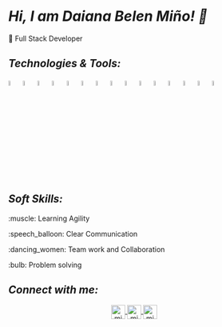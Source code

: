 # ***Hi, I am Daiana Belen Miño! 👋***

:space_invader: Full Stack Developer 

## ***Technologies & Tools:***

<img width="5%" src="https://seeklogo.com/images/C/css3-logo-8724075274-seeklogo.com.png">
<img width="5%" src="https://seeklogo.com/images/H/html5-logo-EF92D240D7-seeklogo.com.png">
<img width="5%" src="https://seeklogo.com/images/J/javascript-logo-E967E87D74-seeklogo.com.png">
<img width="5%" src="https://seeklogo.com/images/P/python-logo-C50EED1930-seeklogo.com.png">
<img width="5%" src="https://seeklogo.com/images/J/java-logo-7833D1D21A-seeklogo.com.png">
<img width="5%" src="https://seeklogo.com/images/M/MySQL-logo-F6FF285A58-seeklogo.com.png">
<img width="5%" src="https://seeklogo.com/images/M/mongodb-logo-427DDF8FDE-seeklogo.com.png">
<img width="5%" src="https://seeklogo.com/images/P/power-bi-microsoft-logo-E4FC8DE4A9-seeklogo.com.png?v=637908007690000000">
<img width="5%" src="https://seeklogo.com/images/B/bootstrap-5-logo-85A1F11F4F-seeklogo.com.png">
<img width="5%" src="https://seeklogo.com/images/F/figma-logo-3C82F1B96E-seeklogo.com.png">
<img width="5%" src="https://seeklogo.com/images/R/react-logo-7B3CE81517-seeklogo.com.png">
<img width="5%" src="https://seeklogo.com/images/P/postman-api-platform-logo-D6B8AB9B0D-seeklogo.com.png">
<img width="5%" src="https://seeklogo.com/images/S/spring-boot-logo-9D6125D4E7-seeklogo.com.png">
<img width="5%" src="https://seeklogo.com/images/M/maven-logo-5A9B272A6E-seeklogo.com.png">
<img width="5%" src="https://seeklogo.com/images/D/docker-logo-6D6F987702-seeklogo.com.png">


## ***Soft Skills:***
   <p>:muscle: Learning Agility</p>
   <p>:speech_balloon: Clear Communication</p>
   <p>:dancing_women: Team work and Collaboration</p>
   <p>:bulb: Problem solving</p>
        
## ***Connect with me:***
    
 <p align="center">
  <a href="mailto:belcita814@gmail.com" target="blank">
    <img align="center" src="https://cdn.jsdelivr.net/npm/simple-icons@3.0.1/icons/gmail.svg" alt="midu.dev" height="28px" width="28px" />
  </a>
  <a href="https://www.linkedin.com/in/d-belen-mi%C3%B1o/" target="blank">
    <img align="center" src="https://cdn.jsdelivr.net/npm/simple-icons@3.0.1/icons/linkedin.svg" alt="midudev" height="28px" width="28px" />
  </a>
  <a href="https://www.instagram.com/belldaiana/" target="blank">
    <img align="center" src="https://cdn.jsdelivr.net/npm/simple-icons@3.0.1/icons/instagram.svg" alt="midu.dev" height="28px" width="28px" />
  </a>
</p>
<!---
belldaiana/belldaiana is a ✨ special ✨ repository because its `README.md` (this file) appears on your GitHub profile.
You can click the Preview link to take a look at your changes.
--->
